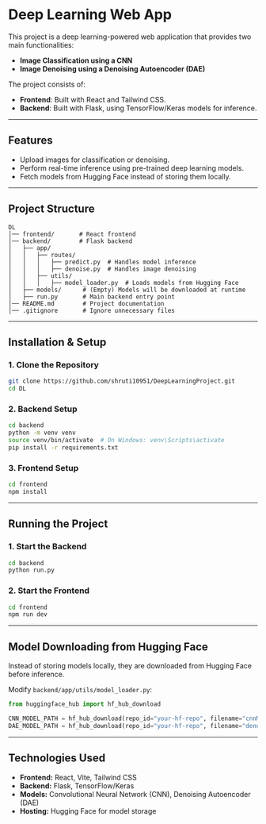 # Deep Learning Web App

This project is a deep learning-powered web application that provides two main functionalities:
- **Image Classification using a CNN**
- **Image Denoising using a Denoising Autoencoder (DAE)**

The project consists of:
- **Frontend**: Built with React and Tailwind CSS.
- **Backend**: Built with Flask, using TensorFlow/Keras models for inference.

---

## Features
- Upload images for classification or denoising.
- Perform real-time inference using pre-trained deep learning models.
- Fetch models from Hugging Face instead of storing them locally.

---

## Project Structure
```
DL
│── frontend/       # React frontend
│── backend/        # Flask backend
│   ├── app/
│   │   ├── routes/
│   │   │   ├── predict.py  # Handles model inference
│   │   │   ├── denoise.py  # Handles image denoising
│   │   ├── utils/
│   │   │   ├── model_loader.py  # Loads models from Hugging Face
│   ├── models/      # (Empty) Models will be downloaded at runtime
│   ├── run.py       # Main backend entry point
│── README.md        # Project documentation
│── .gitignore       # Ignore unnecessary files
```

---

## Installation & Setup

### 1. Clone the Repository
```sh
git clone https://github.com/shruti10951/DeepLearningProject.git
cd DL
```

### 2. Backend Setup
```sh
cd backend
python -m venv venv
source venv/bin/activate  # On Windows: venv\Scripts\activate
pip install -r requirements.txt
```

### 3. Frontend Setup
```sh
cd frontend
npm install
```

---

## Running the Project

### 1. Start the Backend
```sh
cd backend
python run.py
```

### 2. Start the Frontend
```sh
cd frontend
npm run dev
```

---

## Model Downloading from Hugging Face

Instead of storing models locally, they are downloaded from Hugging Face before inference.

Modify `backend/app/utils/model_loader.py`:
```python
from huggingface_hub import hf_hub_download

CNN_MODEL_PATH = hf_hub_download(repo_id="your-hf-repo", filename="cnnModel.h5")
DAE_MODEL_PATH = hf_hub_download(repo_id="your-hf-repo", filename="denoiseModel.h5")
```

---

## Technologies Used
- **Frontend:** React, Vite, Tailwind CSS
- **Backend:** Flask, TensorFlow/Keras
- **Models:** Convolutional Neural Network (CNN), Denoising Autoencoder (DAE)
- **Hosting:** Hugging Face for model storage


